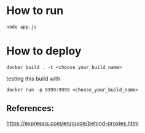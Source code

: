 # How to run
```
node app.js
```

# How to deploy
```
docker build . -t <choose_your_build_name>
```
testing this build with
```
docker run -p 9999:9999 <choose_your_build_name>
```

## References:
https://expressjs.com/en/guide/behind-proxies.html